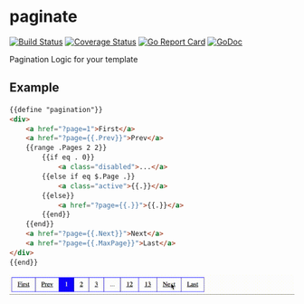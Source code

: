 # paginate

[![Build Status](https://travis-ci.org/acoshift/paginate.svg?branch=master)](https://travis-ci.org/acoshift/paginate)
[![Coverage Status](https://coveralls.io/repos/github/acoshift/paginate/badge.svg?branch=master)](https://coveralls.io/github/acoshift/paginate?branch=master)
[![Go Report Card](https://goreportcard.com/badge/github.com/acoshift/paginate)](https://goreportcard.com/report/github.com/acoshift/paginate)
[![GoDoc](https://godoc.org/github.com/acoshift/paginate?status.svg)](https://godoc.org/github.com/acoshift/paginate)

Pagination Logic for your template

## Example

```html
{{define "pagination"}}
<div>
    <a href="?page=1">First</a>
    <a href="?page={{.Prev}}">Prev</a>
    {{range .Pages 2 2}}
        {{if eq . 0}}
            <a class="disabled">...</a>
        {{else if eq $.Page .}}
            <a class="active">{{.}}</a>
        {{else}}
            <a href="?page={{.}}">{{.}}</a>
        {{end}}
    {{end}}
    <a href="?page={{.Next}}">Next</a>
    <a href="?page={{.MaxPage}}">Last</a>
</div>
{{end}}
```

![Example](https://github.com/acoshift/paginate/raw/master/demo.gif)
